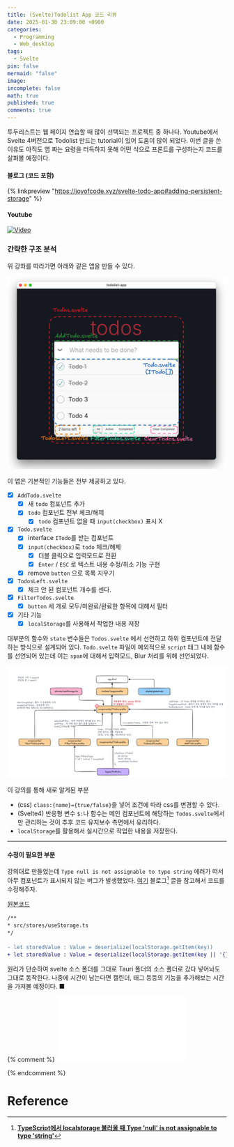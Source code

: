 ```yaml
---
title: (Svelte)Todolist App 코드 리뷰
date: 2025-01-30 23:09:00 +0900
categories:
  - Programming
  - Web_desktop
tags:
  - Svelte
pin: false
mermaid: "false"
image: 
incomplete: false
math: true
published: true
comments: true
---
```

투두리스트는 웹 페이지 연습할 때 많이 선택되는 프로젝트 중 하나다. Youtube에서 Svelte 4버전으로 Todolist 만드는 tutorial이 있어 도움이 많이 되었다. 이번 글을 쓴 이유도 아직도 앱 짜는 요령을 터득하지 못해 어떤 식으로 프론트를 구성하는지 코드를 살펴볼 예정이다.

#### 블로그 (코드 포함)
{% linkpreview "https://joyofcode.xyz/svelte-todo-app#adding-persistent-storage" %}

#### Youtube 
[![Video]()](https://youtu.be/cQYLPhBmqG8)
### 간략한 구조 분석
위 강좌를 따라가면 아래와 같은 앱을 만들 수 있다. 

![](/assets/img/res/Pasted%20image%2020250131000300.png)

이 앱은 기본적인 기능들은 전부 제공하고 있다.
- [x] `AddTodo.svelte`
	- [x] 새 `todo` 컴포넌트 추가
	- [x] `todo` 컴포넌트 전부 체크/해제
		- [x] `todo` 컴포넌트 없을 때 `input(checkbox)` 표시 X
- [x] `Todo.svelte`
	- [x] interface `ITodo`를 받는 컴포넌트
	- [x] `input(checkbox)`로 `todo` 체크/해제
		- [x] 더블 클릭으로 입력모드로 전환 
		- [x] `Enter` / `ESC` 로 텍스트 내용 수정/취소 기능 구현
	- [x] remove `button` 으로 목록 지우기
- [x] `TodosLeft.svelte`
	- [x] 체크 안 된 컴포넌트 개수를 센다.
- [x] `FilterTodos.svelte`
	- [x] `button` 세 개로 모두/미완료/완료한 항목에 대해서 필터
- [x] 기타 기능
	- [x] `localStorage`를 사용해서 작업한 내용 저장

대부분의 함수와 `state` 변수들은 `Todos.svelte` 에서 선언하고 하위 컴포넌트에 전달하는 방식으로 설계되어 있다. `Todo.svelte` 파일이 예외적으로 `script` 태그 내에 함수를 선언되어 있는데 이는 `span`에 대해서 입력모드, Blur 처리를 위해 선언되었다.

![](/assets/img/res/Pasted%20image%2020250131024104.png)

이 강의를 통해 새로 알게된 부분
- (css) `class:{name}={true/false}`을 넣어 조건에 따라 css를 변경할  수 있다.
- (Svelte4) 반응형 변수 `$:`나 함수는 메인 컴포넌트에 해당하는 `Todos.svelte`에서만 관리하는 것이 추후 코드 유지보수 측면에서 유리하다.
- `localStorage`를 활용해서 실시간으로 작업한 내용을 저장한다.

---
#### 수정이 필요한 부분
강의대로 만들었는데 `Type null is not assignable to type string` 에러가 떠서 아무 컴포넌트가 표시되지 않는 버그가 발생했었다. [여기](https://velog.io/@developerjhp/TypeScript에서-localstorage-불러올때-Type-null-is-not-assignable-to-type-string) 블로그[^1] 글을 참고해서 코드를 수정해주자.

[원본코드](https://joyofcode.xyz/svelte-todo-app#adding-persistent-storage)
```diff
/**
* src/stores/useStorage.ts
*/

- let storedValue : Value = deserialize(localStorage.getItem(key))
+ let storedValue : Value = deserialize(localStorage.getItem(key || '{}'))
```

원리가 단순하여 svelte 소스 폴더를 그대로 Tauri 폴더의 소스 폴더로 갔다 넣어놔도 그대로 동작한다. 나중에 시간이 남는다면 캘린더, 태그 등등의 기능을 추가해보는 시간을 가져볼 예정이다. <span id="Fine">■</span>

{% comment %}
![2025-01-31-Making Code Editor](2025-01-31-Making%20Code%20Editor.md)

{% endcomment %}

# Reference
[^1]: **[TypeScript에서 localstorage 불러올 때 Type 'null' is not assignable to type 'string'](https://velog.io/@developerjhp/TypeScript에서-localstorage-불러올때-Type-null-is-not-assignable-to-type-string)**
